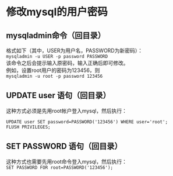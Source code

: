修改mysql的用户密码
======

mysqladmin命令（回目录）
------
格式如下（其中，USER为用户名，PASSWORD为新密码）：  
`mysqladmin -u USER -p password PASSWORD`  
该命令之后会提示输入原密码，输入正确后即可修改。  
例如，设置root用户的密码为123456，则  
`mysqladmin -u root -p password 123456`

UPDATE user 语句（回目录）
---------
这种方式必须是先用root帐户登入mysql，然后执行：  
```
UPDATE user SET password=PASSWORD('123456') WHERE user='root';
FLUSH PRIVILEGES;
```

SET PASSWORD 语句（回目录）
-------
这种方式也需要先用root命令登入mysql，然后执行：  
`SET PASSWORD FOR root=PASSWORD('123456');`
